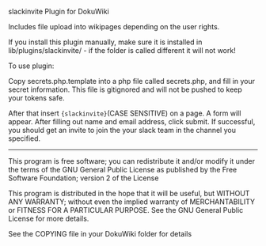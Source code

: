slackinvite Plugin for DokuWiki

Includes file upload into wikipages depending on the user rights.

If you install this plugin manually, make sure it is installed in
lib/plugins/slackinvite/ - if the folder is called different it
will not work!

To use plugin:

Copy secrets.php.template into a php file called secrets.php, and fill in your secret information. 
This file is gitignored and will not be pushed to keep your tokens safe.

After that insert ` {slackinvite} `(CASE SENSITIVE) on a page.  A form will appear.
After filling out name and email address, click submit.  If successful,
you should get an invite to join the your slack team in the channel you specified.

----

This program is free software; you can redistribute it and/or modify
it under the terms of the GNU General Public License as published by
the Free Software Foundation; version 2 of the License

This program is distributed in the hope that it will be useful,
but WITHOUT ANY WARRANTY; without even the implied warranty of
MERCHANTABILITY or FITNESS FOR A PARTICULAR PURPOSE.  See the
GNU General Public License for more details.

See the COPYING file in your DokuWiki folder for details
